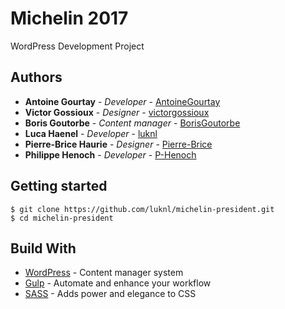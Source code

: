 # Michelin 2017
WordPress Development Project

## Authors

* **Antoine Gourtay** - *Developer* - [AntoineGourtay](https://github.com/AntoineGourtay)
* **Victor Gossioux** - *Designer* - [victorgossioux](https://github.com/victorgossioux)
* **Boris Goutorbe** - *Content manager* - [BorisGoutorbe](https://github.com/BorisGoutorbe)
* **Luca Haenel** - *Developer* - [luknl](https://github.com/luknl)
* **Pierre-Brice Haurie** - *Designer* - [Pierre-Brice](https://github.com/Pierre-Brice)
* **Philippe Henoch** - *Developer* - [P-Henoch](https://github.com/P-Henoch)

## Getting started

```
$ git clone https://github.com/luknl/michelin-president.git
$ cd michelin-president
```

## Build With

* [WordPress](https://en.wordpress.com/) - Content manager system
* [Gulp](https://github.com/gulpjs/gulp) - Automate and enhance your workflow
* [SASS](https://github.com/sass/sass) - Adds power and elegance to CSS
